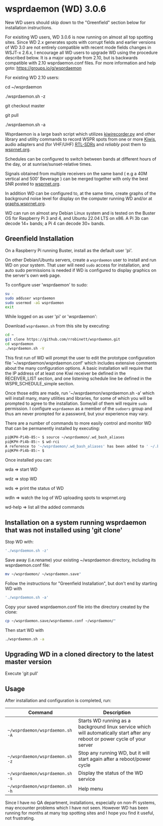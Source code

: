 # wsprdaemon (WD) 3.0.6

New WD users should skip down to the "Greenfield" section below for installation instructions.

For exisiting WD users, WD 3.0.6 is now running on almost all top spotting sites.  Since WD 2.x generates spots with corrupt fields and earlier versions of WD 3.0 are not entirely compatible with recent mode fields changes in WSJT-x 2.6.x, I encourage all WD users to upgrade WD using the procedure described below.  It is a major upgrade from 2.10, but is backwards compatible with 2.10 wsprdaemon.conf files.  For more information and help goto:  https://groups.io/g/wsprdaemon

For existing WD 2.10 users:

cd ~/wsprdaemon

./wsprdaemon.sh -z        

git checkout master

git pull

./wsprdaemon.sh -a

Wsprdaemon is a large bash script which utilizes [kiwirecorder.py](https://github.com/jks-prv/kiwiclient) and other library and utility commands to record WSPR spots from one or more [Kiwis](http://kiwisdr.com), audio adapters and (for VHF/UHF) [RTL-SDRs](https://www.rtl-sdr.com/about-rtl-sdr/) and *reliably* post them to [wsprnet.org](http://wsprnet.org).

Schedules can be configured to switch between bands at different hours of the day, or at sunrise/sunset-relative times.

Signals obtained from multiple receivers on the same band ( e.g a 40M vertical and 500' Beverage ) can be merged together with only the best SNR posted to [wsprnet.org](http://wsprnet.org).

In addition WD can be configured to, at the same time, create graphs of the background noise level for display on the computer running WD and/or at [graphs.wsprnet.org](http://graphs.wsprnet.org).

WD can run on almost any Debian Linux system and is tested on the Buster OS for Raspberry Pi 3 and 4, and Ubuntu 22.04 LTS on x86. A Pi 3b can decode 14+ bands; a Pi 4 can decode 30+ bands.

## Greenfield Installation

On a Raspberry Pi running Buster, install as the default user 'pi'.

On other Debian/Ubuntu servers, create a `wsprdaemon` user to install and run WD on your system.  That user will need `sudo` access for installation, and auto sudo permissions is needed if WD is configured to display graphics on the server's own web page. 

To configure user 'wsprdaemon' to sudo:
```bash
su -
sudo adduser wsprdaemon
sudo usermod -aG wsprdaemon
exit
```

While logged on as user 'pi' or 'wsprdaemon':

Download `wsprdaemon.sh` from this site by executing:

```bash
cd ~
git clone https://github.com/rrobinett/wsprdaemon.git
cd wsprdaemon
./wsprdaemon.sh -V
```

This first run of WD will prompt the user to edit the prototype configuration file '~/wsprdaemon/wsprdaemon.conf' which includes extensive comments about the many configuration options. A basic installation will require that the IP address of at least one Kiwi receiver be defined in the RECEIVER_LIST section, and one listening schedule line be defined in the WSPR_SCHEDULE_simple section.

Once those edits are made, run '~/wsprdaemon/wsprdaemon.sh -a'  which will install many, many utilities and libraries, for some of which you will be prompted to agree to the installation. Some/all of them will require `sudo` permission.  I configure `wsprdaemon` as a member of the `sudoers` group and thus am never prompted for a password, but your experience may vary.

There are a number of commands to more easily control and monitor WD that can be permanently installed by executing:

``` bash
pi@KPH-Pi4b-85:~ $ source ~/wsprdaemon/.wd_bash_aliases
pi@KPH-Pi4b-85:~ $ wd-rci
A reference to '~/wsprdaemon/.wd_bash_aliases' has been added to ' ~/.bash_aliases'
pi@KPH-Pi4b-85:~ $
```
Once installed you can:

wda => start WD

wdz => stop  WD

wds => print the status of WD

wdln => watch the log of WD uploading spots to wsprnet.org

wd-help => list all the added commands



## Installation on a system running wsprdaemon that was not installed using 'git clone'

Stop WD with:  
```bash
'./wsprdaemon.sh -z'
````
Save away (i.e.rename) your existing ~/wsprdaemon directory, including its wsprdaemon.conf file:
```bash
mv ~/wsprdaemon/ ~/wsprdaemon.save"
````
Follow the instructions for "Greenfield Installation", but don't end by starting WD with 
```bash
'./wsprdaemon.sh -a'
````
Copy your saved wsprdaemon.conf file into the directory created by the clone:
```bash
cp ~/wsprdaemon.save/wsprdaemon.conf ~/wsprdaemon/"
````
Then start WD with 
```bash
./wsprdaemon.sh -a
````
## Upgrading WD in a cloned directory to the latest master version 

Execute 'git pull'

## Usage

After installation and configuration is completed, run:

| Command | Description |
| ------- | ----------- |
| `~/wsprdaemon/wsprdaemon.sh -A` | Starts WD running as a background linux service which will automatically start after any reboot or power cycle of your server |
| `~/wsprdaemon/wsprdaemon.sh -z` | Stop any running WD, but it will start again after a reboot/power cycle |
| `~/wsprdaemon/wsprdaemon.sh -s` | Display the status of the WD service |
| `~/wsprdaemon/wsprdaemon.sh -h` | Help menu |

Since I have no QA department,  installations, especially on non-Pi systems, may encounter problems which I have not seen. However WD has been running for months at many top spotting sites and I hope you find it useful, not frustrating.
